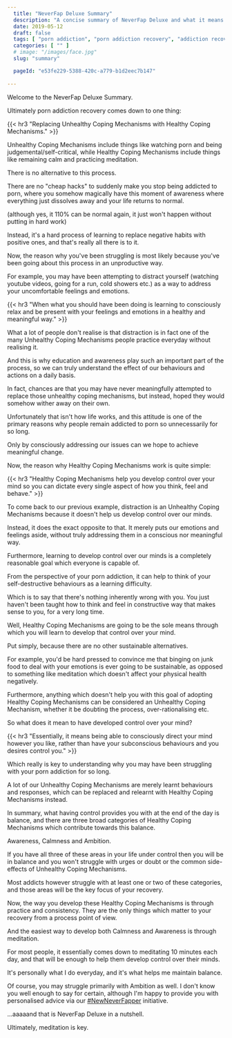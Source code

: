```yaml
---
  title: "NeverFap Deluxe Summary"
  description: "A concise summary of NeverFap Deluxe and what it means for your porn addiction recovery."
  date: 2019-05-12
  draft: false
  tags: [ "porn addiction", "porn addiction recovery", "addiction recovery", "addiction", "awareness", "nofap", "neverfap", "neverfap deluxe" ]
  categories: [ "" ]
  # image: "/images/face.jpg"
  slug: "summary"

  pageId: "e53fe229-5388-420c-a779-b1d2eec7b147"
  
---
```


Welcome to the NeverFap Deluxe Summary.

Ultimately porn addiction recovery comes down to one thing: 


{{< hr3 "Replacing Unhealthy Coping Mechanisms with Healthy Coping Mechanisms." >}}


Unhealthy Coping Mechanisms include things like watching porn and being judgemental/self-critical, while Healthy Coping Mechanisms include things like remaining calm and practicing meditation.

There is no alternative to this process.

There are no "cheap hacks" to suddenly make you stop being addicted to porn, where you somehow magically have this moment of awareness where everything just dissolves away and your life returns to normal.

(although yes, it 110% can be normal again, it just won't happen without putting in hard work)

Instead, it's a hard process of learning to replace negative habits with positive ones, and that's really all there is to it. 

Now, the reason why you've been struggling is most likely because you've been going about this process in an unproductive way. 

For example, you may have been attempting to distract yourself (watching youtube videos, going for a run, cold showers etc.) as a way to address your uncomfortable feelings and emotions.

{{< hr3 "When what you should have been doing is learning to consciously relax and be present with your feelings and emotions in a healthy and meaningful way." >}}

What a lot of people don't realise is that distraction is in fact one of the many Unhealthy Coping Mechanisms people practice everyday without realising it.

And this is why education and awareness play such an important part of the process, so we can truly understand the effect of our behaviours and actions on a daily basis. 

In fact, chances are that you may have never meaningfully attempted to replace those unhealthy coping mechanisms, but instead, hoped they would somehow wither away on their own.

Unfortunately that isn't how life works, and this attitude is one of the primary reasons why people remain addicted to porn so unnecessarily for so long.

Only by consciously addressing our issues can we hope to achieve meaningful change.

Now, the reason why Healthy Coping Mechanisms work is quite simple:


{{< hr3 "Healthy Coping Mechanisms help you develop control over your mind so you can dictate every single aspect of how you think, feel and behave." >}}


To come back to our previous example, distraction is an Unhealthy Coping Mechanisms because it doesn't help us develop control over our minds. 

Instead, it does the exact opposite to that. It merely puts our emotions and feelings aside, without truly addressing them in a conscious nor meaningful way.

Furthermore, learning to develop control over our minds is a completely reasonable goal which everyone is capable of.

From the perspective of your porn addiction, it can help to think of your self-destructive behaviours as a learning difficulty. 

Which is to say that there's nothing inherently wrong with you. You just haven't been taught how to think and feel in constructive way that makes sense to you, for a very long time.

Well, Healthy Coping Mechanisms are going to be the sole means through which you will learn to develop that control over your mind.

Put simply, because there are no other sustainable alternatives. 

For example, you'd be hard pressed to convince me that binging on junk food to deal with your emotions is ever going to be sustainable, as opposed to something like meditation which doesn't affect your physical health negatively.

Furthermore, anything which doesn't help you with this goal of adopting Healthy Coping Mechanisms can be considered an Unhealthy Coping Mechanism, whether it be doubting the process, over-rationalising etc.

So what does it mean to have developed control over your mind?


{{< hr3 "Essentially, it means being able to consciously direct your mind however you like, rather than have your subconscious behaviours and you desires control you." >}}


Which really is key to understanding why you may have been struggling with your porn addiction for so long.

A lot of our Unhealthy Coping Mechanisms are merely learnt behaviours and responses, which can be replaced and relearnt with Healthy Coping Mechanisms instead.

In summary, what having control provides you with at the end of the day is balance, and there are three broad categories of Healthy Coping Mechanisms which contribute towards this balance.

Awareness, Calmness and Ambition.

If you have all three of these areas in your life under control then you will be in balance and you won't struggle with urges or doubt or the common side-effects of Unhealthy Coping Mechanisms.

Most addicts however struggle with at least one or two of these categories, and those areas will be the key focus of your recovery.

Now, the way you develop these Healthy Coping Mechanisms is through practice and consistency. They are the only things which matter to your recovery from a process point of view.

And the easiest way to develop both Calmness and Awareness is through meditation.

For most people, it essentially comes down to meditating 10 minutes each day, and that will be enough to help them develop control over their minds.

It's personally what I do everyday, and it's what helps me maintain balance. 

Of course, you may struggle primarily with Ambition as well. I don't know you well enough to say for certain, although I'm happy to provide you with personalised advice via our <a class="link" href="https://neverfapdeluxe.com/new-fap-deluxe-reddit-guidelines">#NewNeverFapper</a> initiative.

...aaaaand that is NeverFap Deluxe in a nutshell.

Ultimately, meditation is key.

